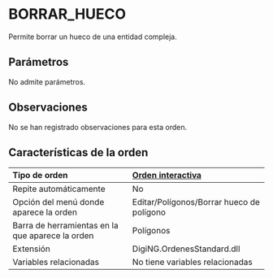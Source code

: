 # BORRAR\_HUECO

Permite borrar un hueco de una entidad compleja.

## Parámetros

No admite parámetros.

## Observaciones

No se han registrado observaciones para esta orden.

## Características de la orden

| Tipo de orden | [Orden interactiva]() |
| :--- | :--- |
| Repite automáticamente | No |
| Opción del menú donde aparece la orden | Editar/Polígonos/Borrar hueco de polígono |
| Barra de herramientas en la que aparece la orden | Polígonos |
| Extensión | DigiNG.OrdenesStandard.dll |
| Variables relacionadas | No tiene variables relacionadas |

